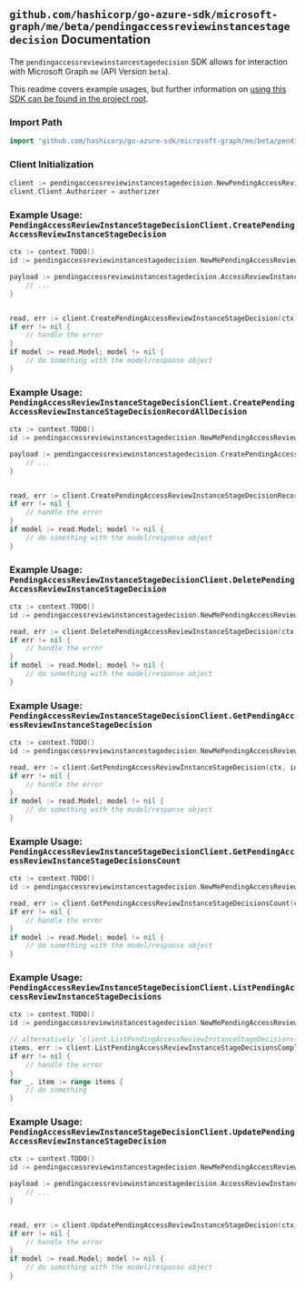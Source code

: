 
## `github.com/hashicorp/go-azure-sdk/microsoft-graph/me/beta/pendingaccessreviewinstancestagedecision` Documentation

The `pendingaccessreviewinstancestagedecision` SDK allows for interaction with Microsoft Graph `me` (API Version `beta`).

This readme covers example usages, but further information on [using this SDK can be found in the project root](https://github.com/hashicorp/go-azure-sdk/tree/main/docs).

### Import Path

```go
import "github.com/hashicorp/go-azure-sdk/microsoft-graph/me/beta/pendingaccessreviewinstancestagedecision"
```


### Client Initialization

```go
client := pendingaccessreviewinstancestagedecision.NewPendingAccessReviewInstanceStageDecisionClientWithBaseURI("https://graph.microsoft.com")
client.Client.Authorizer = authorizer
```


### Example Usage: `PendingAccessReviewInstanceStageDecisionClient.CreatePendingAccessReviewInstanceStageDecision`

```go
ctx := context.TODO()
id := pendingaccessreviewinstancestagedecision.NewMePendingAccessReviewInstanceIdStageID("accessReviewInstanceId", "accessReviewStageId")

payload := pendingaccessreviewinstancestagedecision.AccessReviewInstanceDecisionItem{
	// ...
}


read, err := client.CreatePendingAccessReviewInstanceStageDecision(ctx, id, payload, pendingaccessreviewinstancestagedecision.DefaultCreatePendingAccessReviewInstanceStageDecisionOperationOptions())
if err != nil {
	// handle the error
}
if model := read.Model; model != nil {
	// do something with the model/response object
}
```


### Example Usage: `PendingAccessReviewInstanceStageDecisionClient.CreatePendingAccessReviewInstanceStageDecisionRecordAllDecision`

```go
ctx := context.TODO()
id := pendingaccessreviewinstancestagedecision.NewMePendingAccessReviewInstanceIdStageID("accessReviewInstanceId", "accessReviewStageId")

payload := pendingaccessreviewinstancestagedecision.CreatePendingAccessReviewInstanceStageDecisionRecordAllDecisionRequest{
	// ...
}


read, err := client.CreatePendingAccessReviewInstanceStageDecisionRecordAllDecision(ctx, id, payload, pendingaccessreviewinstancestagedecision.DefaultCreatePendingAccessReviewInstanceStageDecisionRecordAllDecisionOperationOptions())
if err != nil {
	// handle the error
}
if model := read.Model; model != nil {
	// do something with the model/response object
}
```


### Example Usage: `PendingAccessReviewInstanceStageDecisionClient.DeletePendingAccessReviewInstanceStageDecision`

```go
ctx := context.TODO()
id := pendingaccessreviewinstancestagedecision.NewMePendingAccessReviewInstanceIdStageIdDecisionID("accessReviewInstanceId", "accessReviewStageId", "accessReviewInstanceDecisionItemId")

read, err := client.DeletePendingAccessReviewInstanceStageDecision(ctx, id, pendingaccessreviewinstancestagedecision.DefaultDeletePendingAccessReviewInstanceStageDecisionOperationOptions())
if err != nil {
	// handle the error
}
if model := read.Model; model != nil {
	// do something with the model/response object
}
```


### Example Usage: `PendingAccessReviewInstanceStageDecisionClient.GetPendingAccessReviewInstanceStageDecision`

```go
ctx := context.TODO()
id := pendingaccessreviewinstancestagedecision.NewMePendingAccessReviewInstanceIdStageIdDecisionID("accessReviewInstanceId", "accessReviewStageId", "accessReviewInstanceDecisionItemId")

read, err := client.GetPendingAccessReviewInstanceStageDecision(ctx, id, pendingaccessreviewinstancestagedecision.DefaultGetPendingAccessReviewInstanceStageDecisionOperationOptions())
if err != nil {
	// handle the error
}
if model := read.Model; model != nil {
	// do something with the model/response object
}
```


### Example Usage: `PendingAccessReviewInstanceStageDecisionClient.GetPendingAccessReviewInstanceStageDecisionsCount`

```go
ctx := context.TODO()
id := pendingaccessreviewinstancestagedecision.NewMePendingAccessReviewInstanceIdStageID("accessReviewInstanceId", "accessReviewStageId")

read, err := client.GetPendingAccessReviewInstanceStageDecisionsCount(ctx, id, pendingaccessreviewinstancestagedecision.DefaultGetPendingAccessReviewInstanceStageDecisionsCountOperationOptions())
if err != nil {
	// handle the error
}
if model := read.Model; model != nil {
	// do something with the model/response object
}
```


### Example Usage: `PendingAccessReviewInstanceStageDecisionClient.ListPendingAccessReviewInstanceStageDecisions`

```go
ctx := context.TODO()
id := pendingaccessreviewinstancestagedecision.NewMePendingAccessReviewInstanceIdStageID("accessReviewInstanceId", "accessReviewStageId")

// alternatively `client.ListPendingAccessReviewInstanceStageDecisions(ctx, id, pendingaccessreviewinstancestagedecision.DefaultListPendingAccessReviewInstanceStageDecisionsOperationOptions())` can be used to do batched pagination
items, err := client.ListPendingAccessReviewInstanceStageDecisionsComplete(ctx, id, pendingaccessreviewinstancestagedecision.DefaultListPendingAccessReviewInstanceStageDecisionsOperationOptions())
if err != nil {
	// handle the error
}
for _, item := range items {
	// do something
}
```


### Example Usage: `PendingAccessReviewInstanceStageDecisionClient.UpdatePendingAccessReviewInstanceStageDecision`

```go
ctx := context.TODO()
id := pendingaccessreviewinstancestagedecision.NewMePendingAccessReviewInstanceIdStageIdDecisionID("accessReviewInstanceId", "accessReviewStageId", "accessReviewInstanceDecisionItemId")

payload := pendingaccessreviewinstancestagedecision.AccessReviewInstanceDecisionItem{
	// ...
}


read, err := client.UpdatePendingAccessReviewInstanceStageDecision(ctx, id, payload, pendingaccessreviewinstancestagedecision.DefaultUpdatePendingAccessReviewInstanceStageDecisionOperationOptions())
if err != nil {
	// handle the error
}
if model := read.Model; model != nil {
	// do something with the model/response object
}
```

